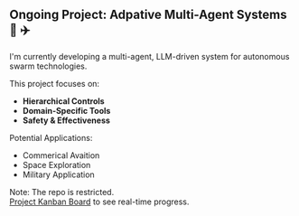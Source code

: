 <!--
**lavrut/lavrut** is a ✨ _special_ ✨ repository because its `README.md` (this file) appears on your GitHub profile.

Here are some ideas to get you started:

- 🔭 I’m currently working on ...
- 🌱 I’m currently learning ...
- 👯 I’m looking to collaborate on ...
- 🤔 I’m looking for help with ...
- 💬 Ask me about ...
- 📫 How to reach me: ...
- 😄 Pronouns: ...
- ⚡ Fun fact: ...

[Learn more about the project on GitHub →](https://github.com/johndoe/multi-agent-drone-avionics)
-->

## Ongoing Project: Adpative Multi-Agent Systems :rocket: :airplane:
I'm currently developing a multi-agent, LLM-driven system for autonomous swarm technologies. 

This project focuses on:
- **Hierarchical Controls**
- **Domain-Specific Tools**
- **Safety & Effectiveness**

Potential Applications: 
- Commerical Avaition
- Space Exploration
- Military Application

Note: The repo is restricted.<br>
[Project Kanban Board](https://github.com/users/lavrut/projects/6) to see real-time progress.
